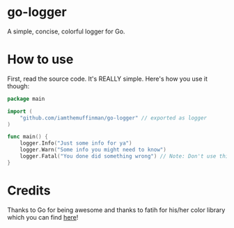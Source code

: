 # go-logger
A simple, concise, colorful logger for Go.

# How to use
First, read the source code. It's REALLY simple. Here's how you use it though:

```go
package main

import (
    "github.com/iamthemuffinman/go-logger" // exported as logger
)

func main() {
    logger.Info("Just some info for ya")
    logger.Warn("Some info you might need to know")
    logger.Fatal("You done did something wrong") // Note: Don't use this with Panic unless separated by some logic
}
```

# Credits
Thanks to Go for being awesome and thanks to fatih for his/her color library which you can find [here](https://github.com/fatih/color)!
